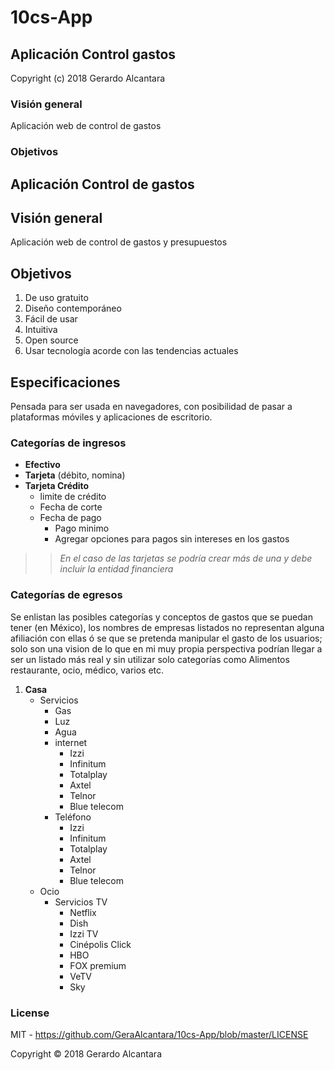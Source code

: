 # 10cs-App
## Aplicación Control gastos
Copyright (c) 2018 Gerardo Alcantara 



 

### Visión general
Aplicación web de control de gastos  

### Objetivos

## Aplicación Control de gastos
 

## Visión general
Aplicación web de control de gastos y presupuestos

## Objetivos
1. De uso gratuito 
2. Diseño contemporáneo
3. Fácil de usar 
4. Intuitiva 
5. Open source
6. Usar tecnología acorde con las tendencias actuales

## Especificaciones 
Pensada para ser usada en navegadores, con posibilidad de pasar a plataformas móviles y aplicaciones de escritorio.

### Categorías de ingresos

* **Efectivo**
* **Tarjeta** (débito, nomina)
* **Tarjeta Crédito**
    -  limite de crédito
    -  Fecha de corte
    -  Fecha de pago
       *  Pago minimo 
       *  Agregar opciones para pagos sin intereses en los gastos 

>> *En el caso de las tarjetas se podría crear más de una y debe incluir la entidad financiera*
>> 

### Categorías de egresos
Se enlistan las posibles categorías y conceptos de gastos que se puedan tener (en México), los nombres de empresas listados no representan alguna afiliación con ellas ó se que se pretenda manipular el gasto de los usuarios; solo son una vision de lo que en mi muy propia perspectiva podrían llegar a ser un listado más real y sin utilizar solo categorías como Alimentos restaurante, ocio, médico, varios etc.  

1) **Casa**
   - Servicios
     *  Gas
     *  Luz
     *  Agua
     *  internet
        +  Izzi
        +  Infinitum 
        +  Totalplay 
        +  Axtel
        +  Telnor
        +  Blue telecom
     *  Teléfono
        +  Izzi
        +  Infinitum 
        +  Totalplay 
        +  Axtel
        +  Telnor
        +  Blue telecom
   - Ocio
     *  Servicios TV
        +  Netflix
        +  Dish 
        +  Izzi TV 
        +  Cinépolis Click
        +  HBO
        +  FOX premium
        +  VeTV
        +  Sky


### License

MIT - <https://github.com/GeraAlcantara/10cs-App/blob/master/LICENSE>

Copyright &copy; 2018 Gerardo Alcantara 
